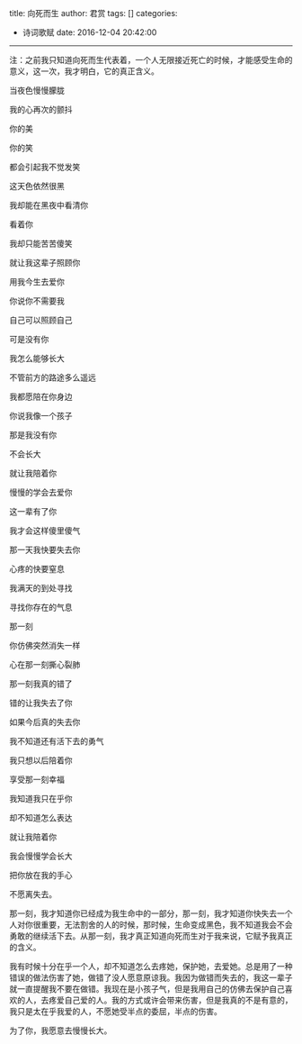 title: 向死而生
author: 君赏
tags: []
categories:
  - 诗词歌赋
date: 2016-12-04 20:42:00
---
注：之前我只知道向死而生代表着，一个人无限接近死亡的时候，才能感受生命的意义，这一次，我才明白，它的真正含义。

当夜色慢慢朦胧

我的心再次的颤抖

你的美

你的笑

都会引起我不觉发笑

这天色依然很黑

我却能在黑夜中看清你

看着你

我却只能苦苦傻笑

就让我这辈子照顾你

用我今生去爱你

你说你不需要我

自己可以照顾自己

可是没有你

我怎么能够长大

不管前方的路途多么遥远

我都愿陪在你身边

你说我像一个孩子

那是我没有你

不会长大

就让我陪着你

慢慢的学会去爱你

这一辈有了你

我才会这样傻里傻气

那一天我快要失去你

心疼的快要窒息

我满天的到处寻找

寻找你存在的气息

那一刻

你仿佛突然消失一样

心在那一刻撕心裂肺

那一刻我真的错了

错的让我失去了你

如果今后真的失去你

我不知道还有活下去的勇气

我只想以后陪着你

享受那一刻幸福

我知道我只在乎你

却不知道怎么表达

就让我陪着你

我会慢慢学会长大

把你放在我的手心

不愿离失去。

那一刻，我才知道你已经成为我生命中的一部分，那一刻，我才知道你快失去一个人对你很重要，无法割舍的人的时候，那时候，生命变成黑色，我不知道我会不会勇敢的继续活下去。从那一刻，我才真正知道向死而生对于我来说，它赋予我真正的含义。

我有时候十分在乎一个人，却不知道怎么去疼她，保护她，去爱她。总是用了一种错误的做法伤害了她，做错了没人愿意原谅我。我因为做错而失去的，我这一辈子就一直提醒我不要在做错。我现在是小孩子气，但是我用自己的仿佛去保护自己喜欢的人，去疼爱自己爱的人。我的方式或许会带来伤害，但是我真的不是有意的，我只是太在乎我爱的人，不愿她受半点的委屈，半点的伤害。

为了你，我愿意去慢慢长大。

